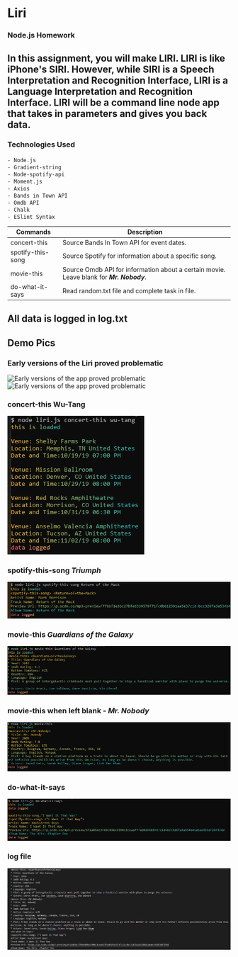 # Liri

### Node.js Homework

## In this assignment, you will make LIRI. LIRI is like iPhone's SIRI. However, while SIRI is a Speech Interpretation and Recognition Interface, LIRI is a Language Interpretation and Recognition Interface. LIRI will be a command line node app that takes in parameters and gives you back data.

### Technologies Used
    - Node.js
    - Gradient-string
    - Node-spotify-api
    - Moment.js
    - Axios
    - Bands in Town API
    - Omdb API
    - Chalk
    - ESlint Syntax

Commands | Description
---------| -----------
concert-this | Source Bands In Town API for event dates.
spotify-this-song | Source Spotify for information about a specific song.
movie-this | Source Omdb API for information about a certain movie. Leave blank for ***Mr. Nobody***.
do-what-it-says | Read random.txt file and complete task in file.

## All data is logged in log.txt

## Demo Pics
### Early versions of the Liri proved problematic
![Early versions of the app proved problematic](assets/images/Terminator1.gif)
![Early versions of the app proved problematic](assets/images/T2.gif)

### concert-this Wu-Tang
![concert-this](assets/images/concert.PNG)

### spotify-this-song ***Triumph***
![spotify-this-song](assets/images/spotify.PNG)

### movie-this ***Guardians of the Galaxy***
![movie-this](assets/images/movie.PNG)

### movie-this when left blank - ***Mr. Nobody***
![movie-this when left blank](assets/images/Nobody.PNG)

### do-what-it-says
![do-what-it-says](assets/images/do.PNG)

### log file
![log.txt](assets/images/log.PNG)